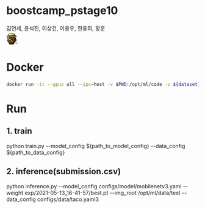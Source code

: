 # boostcamp_pstage10
김연세, 윤석진, 이상건, 이용우, 한웅희, 황훈
<br>
<img src=https://github.com/bcaitech1/p4-mod-model_diet/blob/main/Diet.gif>
# Docker
```bash
docker run -it --gpus all --ipc=host -v $PWD:/opt/ml/code -v ${dataset}:/opt/ml/data placidus36/pstage4_lightweight:v0.1 /bin/bash
```

# Run
## 1. train
python train.py --model_config ${path_to_model_config} --data_config ${path_to_data_config}

## 2. inference(submission.csv)
python inference.py --model_config configs/model/mobilenetv3.yaml --weight exp/2021-05-13_16-41-57/best.pt --img_root /opt/ml/data/test --data_config configs/data/taco.yaml3

